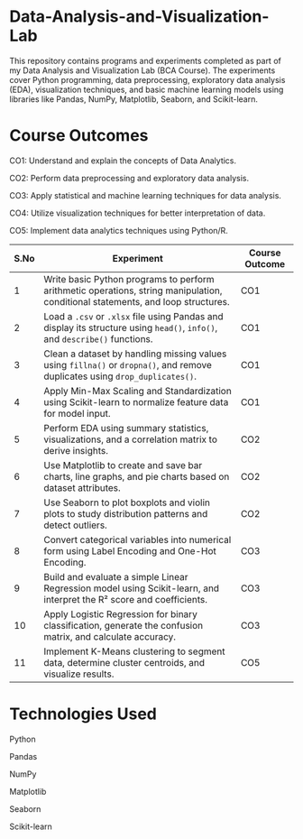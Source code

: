 # Data-Analysis-and-Visualization-Lab
This repository contains programs and experiments completed as part of my Data Analysis and Visualization Lab (BCA Course). The experiments cover Python programming, data preprocessing, exploratory data analysis (EDA), visualization techniques, and basic machine learning models using libraries like Pandas, NumPy, Matplotlib, Seaborn, and Scikit-learn.

# Course Outcomes

CO1: Understand and explain the concepts of Data Analytics.

CO2: Perform data preprocessing and exploratory data analysis.

CO3: Apply statistical and machine learning techniques for data analysis.

CO4: Utilize visualization techniques for better interpretation of data.

CO5: Implement data analytics techniques using Python/R.

| S.No | Experiment                                                                                                                      | Course Outcome |
| ---- | ------------------------------------------------------------------------------------------------------------------------------- | -------------- |
| 1    | Write basic Python programs to perform arithmetic operations, string manipulation, conditional statements, and loop structures. | CO1            |
| 2    | Load a `.csv` or `.xlsx` file using Pandas and display its structure using `head()`, `info()`, and `describe()` functions.      | CO1            |
| 3    | Clean a dataset by handling missing values using `fillna()` or `dropna()`, and remove duplicates using `drop_duplicates()`.     | CO1            |
| 4    | Apply Min-Max Scaling and Standardization using Scikit-learn to normalize feature data for model input.                         | CO1            |
| 5    | Perform EDA using summary statistics, visualizations, and a correlation matrix to derive insights.                              | CO2            |
| 6    | Use Matplotlib to create and save bar charts, line graphs, and pie charts based on dataset attributes.                          | CO2            |
| 7    | Use Seaborn to plot boxplots and violin plots to study distribution patterns and detect outliers.                               | CO2            |
| 8    | Convert categorical variables into numerical form using Label Encoding and One-Hot Encoding.                                    | CO3            |
| 9    | Build and evaluate a simple Linear Regression model using Scikit-learn, and interpret the R² score and coefficients.            | CO3            |
| 10   | Apply Logistic Regression for binary classification, generate the confusion matrix, and calculate accuracy.                     | CO3            |
| 11   | Implement K-Means clustering to segment data, determine cluster centroids, and visualize results.                               | CO5            |


# Technologies Used

Python

Pandas

NumPy

Matplotlib

Seaborn

Scikit-learn


